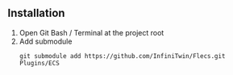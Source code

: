 ## Installation
1. Open Git Bash / Terminal at the project root
2. Add submodule
   ```
   git submodule add https://github.com/InfiniTwin/Flecs.git Plugins/ECS
   ```
